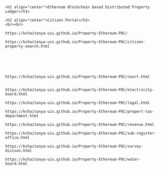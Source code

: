 	<h1 align="center">Ethereum Blockchain based Distributed Property Ledger</h1>
   
    <h2 align="center">Citizen Portal</h2>
	<br><br>
	
	https://kchaitanya-uis.github.io/Property-Ethereum-POC/
	
	https://kchaitanya-uis.github.io/Property-Ethereum-POC/citizen-property-search.html
	
	
	
	
	
	
	https://kchaitanya-uis.github.io/Property-Ethereum-POC/court.html
	
	
	https://kchaitanya-uis.github.io/Property-Ethereum-POC/electricity-board.html
	
	https://kchaitanya-uis.github.io/Property-Ethereum-POC/legal.html
	
	https://kchaitanya-uis.github.io/Property-Ethereum-POC/propert-tax-department.html
	
	https://kchaitanya-uis.github.io/Property-Ethereum-POC/revenue.html
	
	https://kchaitanya-uis.github.io/Property-Ethereum-POC/sub-register-office.html
	
	https://kchaitanya-uis.github.io/Property-Ethereum-POC/survey-divison.html
	
	https://kchaitanya-uis.github.io/Property-Ethereum-POC/water-board.html